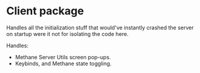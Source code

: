 # Client package

Handles all the initialization stuff that would've instantly crashed the server on startup were it not for isolating the code here.

Handles:

- Methane Server Utils screen pop-ups.
- Keybinds, and Methane state toggling.